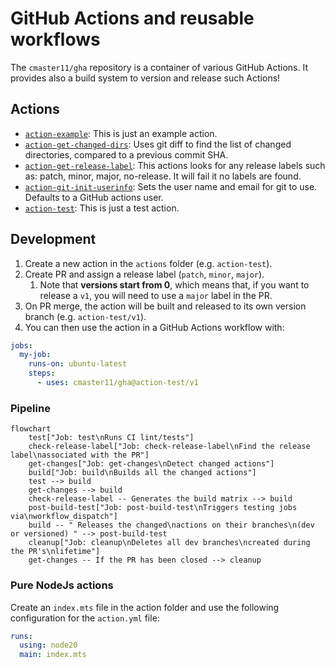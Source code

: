 # GitHub Actions and reusable workflows

The `cmaster11/gha` repository is a container of various GitHub Actions. It provides also a build
system to version and release such Actions!

## Actions

<!-- GENERATE_ACTIONS BEGIN -->

- [`action-example`](./actions/action-example): This is just an example action.
- [`action-get-changed-dirs`](./actions/action-get-changed-dirs): Uses git diff to find the list of changed directories, compared to a previous commit SHA.
- [`action-get-release-label`](./actions/action-get-release-label): This actions looks for any release labels such as: patch, minor, major, no-release. It will fail it no labels are found.
- [`action-git-init-userinfo`](./actions/action-git-init-userinfo): Sets the user name and email for git to use. Defaults to a GitHub actions user.
- [`action-test`](./actions/action-test): This is just a test action.
<!-- GENERATE_ACTIONS END -->

## Development

1. Create a new action in the `actions` folder (e.g. `action-test`).
2. Create PR and assign a release label (`patch`, `minor`, `major`).
   1. Note that **versions start from 0**, which means that, if you want to release a `v1`, you will need to use a `major` label in the PR.
3. On PR merge, the action will be built and released to its own version branch (e.g. `action-test/v1`).
4. You can then use the action in a GitHub Actions workflow with:

```yaml
jobs:
  my-job:
    runs-on: ubuntu-latest
    steps:
      - uses: cmaster11/gha@action-test/v1
```

### Pipeline

```mermaid
flowchart
    test["Job: test\nRuns CI lint/tests"]
    check-release-label["Job: check-release-label\nFind the release label\nassociated with the PR"]
    get-changes["Job: get-changes\nDetect changed actions"]
    build["Job: build\nBuilds all the changed actions"]
    test --> build
    get-changes --> build
    check-release-label -- Generates the build matrix --> build
    post-build-test["Job: post-build-test\nTriggers testing jobs via\nworkflow_dispatch"]
    build -- " Releases the changed\nactions on their branches\n(dev or versioned) " --> post-build-test
    cleanup["Job: cleanup\nDeletes all dev branches\ncreated during the PR's\nlifetime"]
    get-changes -- If the PR has been closed --> cleanup
```

### Pure NodeJs actions

Create an `index.mts` file in the action folder and use the following configuration for the `action.yml` file:

```yaml
runs:
  using: node20
  main: index.mts
```
